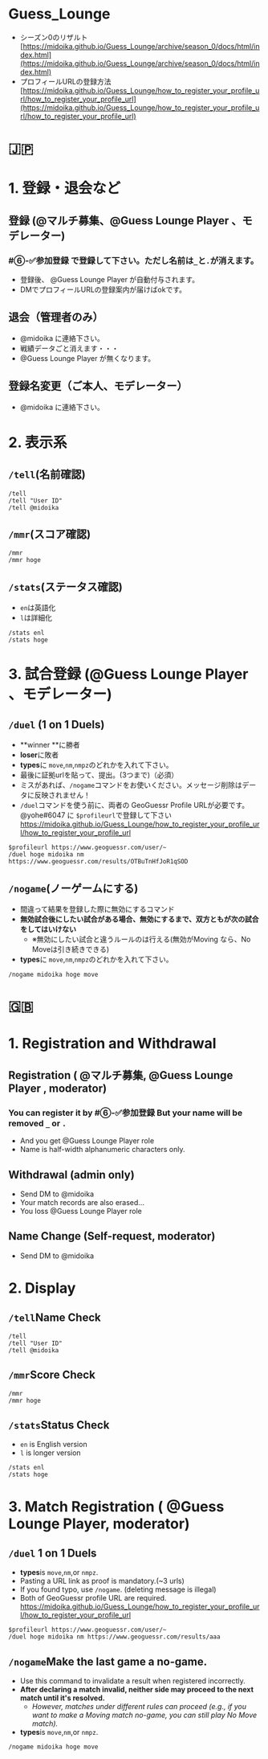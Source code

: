 # Guess_Lounge
- シーズン0のリザルト[https://midoika.github.io/Guess_Lounge/archive/season_0/docs/html/index.html](https://midoika.github.io/Guess_Lounge/archive/season_0/docs/html/index.html)
- プロフィールURLの登録方法 [https://midoika.github.io/Guess_Lounge/how_to_register_your_profile_url/how_to_register_your_profile_url](https://midoika.github.io/Guess_Lounge/how_to_register_your_profile_url/how_to_register_your_profile_url)
# 🇯🇵

# 1. 登録・退会など

## 登録 (@マルチ募集、@Guess Lounge Player 、モデレーター)
###  #⑥-✅参加登録 で登録して下さい。ただし名前は`_`と`.`が消えます。
- 登録後、 @Guess Lounge Player  が自動付与されます。
- DMでプロフィールURLの登録案内が届けばokです。
## 退会（管理者のみ）
- @midoika に連絡下さい。
- 戦績データごと消えます・・・
- @Guess Lounge Player が無くなります。
## 登録名変更（ご本人、モデレーター）
- @midoika に連絡下さい。
# 2. 表示系
## `/tell`(名前確認)
```
/tell
/tell "User ID"
/tell @midoika
```
## `/mmr`(スコア確認)
```
/mmr
/mmr hoge
```
## `/stats`(ステータス確認)
- `en`は英語化
- `l`は詳細化
```
/stats enl
/stats hoge
```

# 3. 試合登録 (@Guess Lounge Player 、モデレーター)
## `/duel` (1 on 1 Duels)
- **winner **に勝者
- **loser**に敗者
- **types**に `move`,`nm`,`nmpz`のどれかを入れて下さい。
- 最後に証拠urlを貼って、提出。(3つまで)（必須）
- ミスがあれば、`/nogame`コマンドをお使いください。メッセージ削除はデータに反映されません！
- `/duel`コマンドを使う前に、両者の GeoGuessr Profile URLが必要です。 @yohe#6047 に `$profileurl`で登録して下さい
https://midoika.github.io/Guess_Lounge/how_to_register_your_profile_url/how_to_register_your_profile_url
```
$profileurl https://www.geoguessr.com/user/~
/duel hoge midoika nm https://www.geoguessr.com/results/OTBuTnHfJoR1qSOD
```

## `/nogame`(ノーゲームにする)
- 間違って結果を登録した際に無効にするコマンド
- **無効試合後にしたい試合がある場合、無効にするまで、双方ともが次の試合をしてはいけない**
  - ※無効にしたい試合と違うルールのは行える(無効がMoving なら、No Moveは引き続きできる)
- **types**に `move`,`nm`,`nmpz`のどれかを入れて下さい。
```
/nogame midoika hoge move
```

# 🇬🇧
# 1. Registration and Withdrawal
## Registration ( @マルチ募集, @Guess Lounge Player , moderator)
### You can register it by   #⑥-✅参加登録  But your name will be removed `_` or `.` 
- And you get @Guess Lounge Player role
- Name is half-width alphanumeric characters only.

## Withdrawal (admin only)
- Send DM to @midoika 
- Your match records are also erased...
- You loss @Guess Lounge Player role
## Name Change (Self-request, moderator)
- Send DM to @midoika 

# 2. Display
## `/tell`Name Check
```
/tell
/tell "User ID"
/tell @midoika
```
## `/mmr`Score Check
```
/mmr
/mmr hoge
```
## `/stats`Status Check
- `en` is English version
- `l` is longer version
```
/stats enl
/stats hoge
```
# 3. Match Registration ( @Guess Lounge Player, moderator)
## `/duel` 1 on 1 Duels
- **types**is `move`,`nm`,or `nmpz`.
- Pasting a URL link as proof is mandatory.(~3 urls)
- If you found typo, use `/nogame`. (deleting message is illegal)
- Both of GeoGuessr profile URL are required.
https://midoika.github.io/Guess_Lounge/how_to_register_your_profile_url/how_to_register_your_profile_url

```
$profileurl https://www.geoguessr.com/user/~
/duel hoge midoika nm https://www.geoguessr.com/results/aaa
```

## `/nogame`Make the last game a no-game. 
- Use this command to invalidate a result when registered incorrectly.
- **After declaring a match invalid, neither side may proceed to the next match until it's resolved.**
  - *However, matches under different rules can proceed (e.g., if you want to make a Moving match no-game, you can still play No Move match).*
- **types**is `move`,`nm`,or `nmpz`.
```
/nogame midoika hoge move
```
